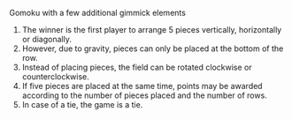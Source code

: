 Gomoku with a few additional gimmick elements

1. The winner is the first player to arrange 5 pieces vertically, horizontally or diagonally.
2. However, due to gravity, pieces can only be placed at the bottom of the row.
3. Instead of placing pieces, the field can be rotated clockwise or counterclockwise.
4. If five pieces are placed at the same time, points may be awarded according to the number of pieces placed and the number of rows.
5. In case of a tie, the game is a tie.

